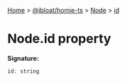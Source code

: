 [Home](./index) &gt; [@ibloat/homie-ts](./homie-ts.md) &gt; [Node](./homie-ts.node.md) &gt; [id](./homie-ts.node.id.md)

# Node.id property


**Signature:**
```javascript
id: string
```
